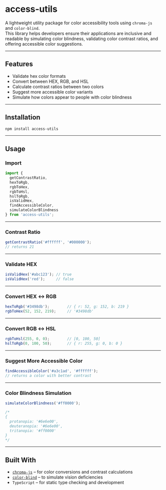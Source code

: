 
# access-utils

A lightweight utility package for color accessibility tools using `chroma-js` and `color-blind`.  
This library helps developers ensure their applications are inclusive and readable by simulating color blindness, validating color contrast ratios, and offering accessible color suggestions.

---

##  Features

-  Validate hex color formats
-  Convert between HEX, RGB, and HSL
-  Calculate contrast ratios between two colors
-  Suggest more accessible color variants
-  Simulate how colors appear to people with color blindness

---

##  Installation

```bash
npm install access-utils
```

---

##  Usage

###  Import

```ts
import {
  getContrastRatio,
  hexToRgb,
  rgbToHex,
  rgbToHsl,
  hslToRgb,
  isValidHex,
  findAccessibleColor,
  simulateColorBlindness
} from 'access-utils';
```

---

###  Contrast Ratio

```ts
getContrastRatio('#ffffff', '#000000'); 
// returns 21
```

---

###  Validate HEX

```ts
isValidHex('#abc123'); // true
isValidHex('red');     // false
```

---

###  Convert HEX ↔ RGB

```ts
hexToRgb('#3498db');        // { r: 52, g: 152, b: 219 }
rgbToHex(52, 152, 219);     // '#3498db'
```

---

###  Convert RGB ↔ HSL

```ts
rgbToHsl(255, 0, 0);        // [0, 100, 50]
hslToRgb(0, 100, 50);       // { r: 255, g: 0, b: 0 }
```

---

###  Suggest More Accessible Color

```ts
findAccessibleColor('#a3c1ad', '#ffffff'); 
// returns a color with better contrast
```

---

###  Color Blindness Simulation

```ts
simulateColorBlindness('#ff0000');

/*
{
  protanopia: '#6e6e00',
  deuteranopia: '#6e6e00',
  tritanopia: '#ff0000'
}
*/
```

---

##  Built With

- [`chroma-js`](https://github.com/gka/chroma.js) – for color conversions and contrast calculations  
- [`color-blind`](https://www.npmjs.com/package/color-blind) – to simulate vision deficiencies  
- `TypeScript` – for static type checking and development
